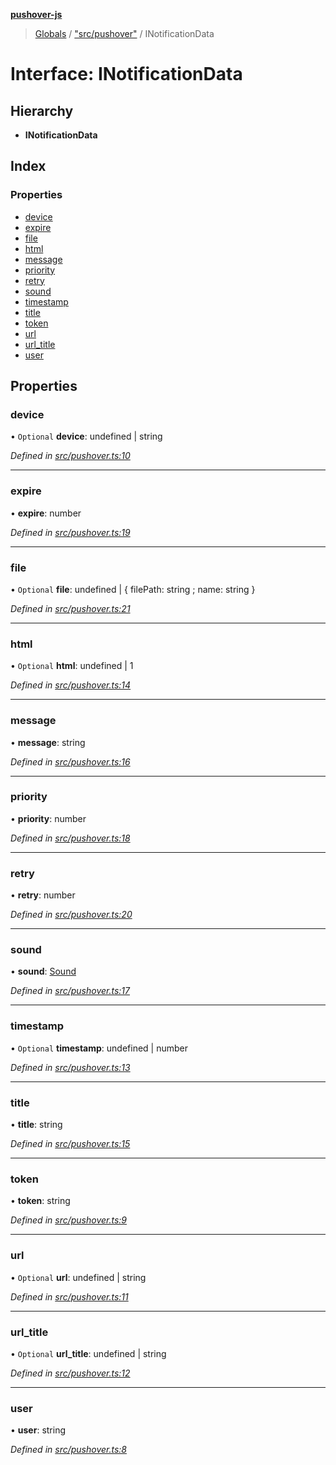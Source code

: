 **[pushover-js](../README.md)**

> [Globals](../globals.md) / ["src/pushover"](../modules/_src_pushover_.md) / INotificationData

# Interface: INotificationData

## Hierarchy

* **INotificationData**

## Index

### Properties

* [device](_src_pushover_.inotificationdata.md#device)
* [expire](_src_pushover_.inotificationdata.md#expire)
* [file](_src_pushover_.inotificationdata.md#file)
* [html](_src_pushover_.inotificationdata.md#html)
* [message](_src_pushover_.inotificationdata.md#message)
* [priority](_src_pushover_.inotificationdata.md#priority)
* [retry](_src_pushover_.inotificationdata.md#retry)
* [sound](_src_pushover_.inotificationdata.md#sound)
* [timestamp](_src_pushover_.inotificationdata.md#timestamp)
* [title](_src_pushover_.inotificationdata.md#title)
* [token](_src_pushover_.inotificationdata.md#token)
* [url](_src_pushover_.inotificationdata.md#url)
* [url\_title](_src_pushover_.inotificationdata.md#url_title)
* [user](_src_pushover_.inotificationdata.md#user)

## Properties

### device

• `Optional` **device**: undefined \| string

*Defined in [src/pushover.ts:10](https://github.com/danitetus/pushover-js/blob/8a9f266/src/pushover.ts#L10)*

___

### expire

•  **expire**: number

*Defined in [src/pushover.ts:19](https://github.com/danitetus/pushover-js/blob/8a9f266/src/pushover.ts#L19)*

___

### file

• `Optional` **file**: undefined \| { filePath: string ; name: string  }

*Defined in [src/pushover.ts:21](https://github.com/danitetus/pushover-js/blob/8a9f266/src/pushover.ts#L21)*

___

### html

• `Optional` **html**: undefined \| 1

*Defined in [src/pushover.ts:14](https://github.com/danitetus/pushover-js/blob/8a9f266/src/pushover.ts#L14)*

___

### message

•  **message**: string

*Defined in [src/pushover.ts:16](https://github.com/danitetus/pushover-js/blob/8a9f266/src/pushover.ts#L16)*

___

### priority

•  **priority**: number

*Defined in [src/pushover.ts:18](https://github.com/danitetus/pushover-js/blob/8a9f266/src/pushover.ts#L18)*

___

### retry

•  **retry**: number

*Defined in [src/pushover.ts:20](https://github.com/danitetus/pushover-js/blob/8a9f266/src/pushover.ts#L20)*

___

### sound

•  **sound**: [Sound](../modules/_src_pushover_.md#sound)

*Defined in [src/pushover.ts:17](https://github.com/danitetus/pushover-js/blob/8a9f266/src/pushover.ts#L17)*

___

### timestamp

• `Optional` **timestamp**: undefined \| number

*Defined in [src/pushover.ts:13](https://github.com/danitetus/pushover-js/blob/8a9f266/src/pushover.ts#L13)*

___

### title

•  **title**: string

*Defined in [src/pushover.ts:15](https://github.com/danitetus/pushover-js/blob/8a9f266/src/pushover.ts#L15)*

___

### token

•  **token**: string

*Defined in [src/pushover.ts:9](https://github.com/danitetus/pushover-js/blob/8a9f266/src/pushover.ts#L9)*

___

### url

• `Optional` **url**: undefined \| string

*Defined in [src/pushover.ts:11](https://github.com/danitetus/pushover-js/blob/8a9f266/src/pushover.ts#L11)*

___

### url\_title

• `Optional` **url\_title**: undefined \| string

*Defined in [src/pushover.ts:12](https://github.com/danitetus/pushover-js/blob/8a9f266/src/pushover.ts#L12)*

___

### user

•  **user**: string

*Defined in [src/pushover.ts:8](https://github.com/danitetus/pushover-js/blob/8a9f266/src/pushover.ts#L8)*
